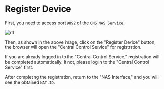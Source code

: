# Register Device

First, you need to access port `9892` of the `ONS NAS Service`.

![n1](/img/n1.png)

Then, as shown in the above image, click on the "Register Device" button; the browser will open the "Central Control Service" for registration.

If you are already logged in to the "Central Control Service," registration will be completed automatically. If not, please log in to the "Central Control Service" first.

After completing the registration, return to the "NAS Interface," and you will see the obtained `NAT.ID`.
